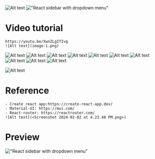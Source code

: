 ![Alt text](image-2.png)
!["React sidebar with dropdown menu"](https://user-images.githubusercontent.com/67447840/200093301-c5560000-3d09-4f21-b94d-50d2071d09dd.png "React sidebar with dropdown menu")

# Video tutorial

    https://youtu.be/XwnZLgIfIvg 
    ![Alt text](image-1.png)
![Alt text](<Screenshot 2024-02-02 at 12.14.42 PM.png>)
    ![Alt text](image.png)
    ![Alt text](<Screenshot 2024-02-01 at 4.41.45 PM.png>)
    ![Alt text](<Screenshot 2024-02-04 at 12.50.28 AM.png>)
    ![Alt text](<Screenshot 2024-02-04 at 1.55.12 AM.png>)
    ![Alt text](<Screenshot 2024-02-04 at 11.22.39 AM.png>)
![Alt text](<Screenshot 2024-02-01 at 4.41.41 PM.png>) 
![Alt text](<Screenshot 2024-02-03 at 8.08.12 PM.png>) 
![Alt text](<Screenshot 2024-02-03 at 8.08.46 PM.png>)
![Alt text](<Screenshot 2024-02-03 at 8.08.01 PM.png>)

![Alt text](<Screenshot 2024-02-02 at 6.14.06 PM.png>) 

# Reference

    - Create react app:https://create-react-app.dev/
    - Material-UI: https://mui.com/
    - React-router: https://reactrouter.com/
    ![Alt text](<Screenshot 2024-02-02 at 4.23.48 PM.png>)

# Preview

!["React sidebar with dropdown menu"](https://user-images.githubusercontent.com/67447840/200093500-325d52c0-365e-4bef-9f63-3be736c917cb.gif "React sidebar with dropdown menu")